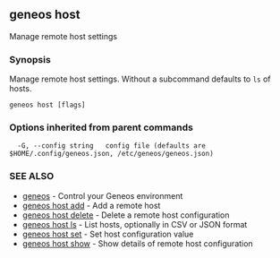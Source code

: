 ## geneos host

Manage remote host settings

### Synopsis


Manage remote host settings. Without a subcommand defaults to `ls` of hosts.


```
geneos host [flags]
```

### Options inherited from parent commands

```
  -G, --config string   config file (defaults are $HOME/.config/geneos.json, /etc/geneos/geneos.json)
```

### SEE ALSO

* [geneos](geneos.md)	 - Control your Geneos environment
* [geneos host add](geneos_host_add.md)	 - Add a remote host
* [geneos host delete](geneos_host_delete.md)	 - Delete a remote host configuration
* [geneos host ls](geneos_host_ls.md)	 - List hosts, optionally in CSV or JSON format
* [geneos host set](geneos_host_set.md)	 - Set host configuration value
* [geneos host show](geneos_host_show.md)	 - Show details of remote host configuration

